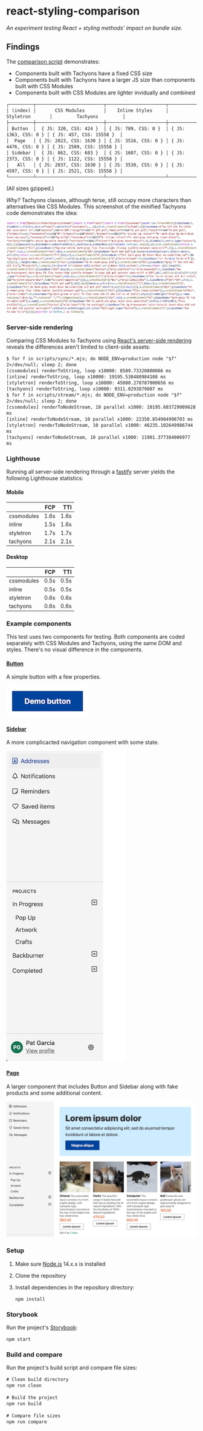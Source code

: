 # react-styling-comparison

_An experiment testing React + styling methods' impact on bundle size._

## Findings

The [comparison script](./scripts/compare.js) demonstrates:

* Components built with Tachyons have a fixed CSS size
* Components built with Tachyons have a larger JS size than components built
  with CSS Modules
* Components built with CSS Modules are lighter invidually and combined

```
┌─────────┬─────────────────────────┬──────────────────────┬──────────────────────┬──────────────────────────┐
│ (index) │       CSS Modules       │    Inline Styles     │      Styletron       │         Tachyons         │
├─────────┼─────────────────────────┼──────────────────────┼──────────────────────┼──────────────────────────┤
│ Button  │  { JS: 320, CSS: 424 }  │ { JS: 789, CSS: 0 }  │ { JS: 1363, CSS: 0 } │ { JS: 457, CSS: 15558 }  │
│  Page   │ { JS: 2023, CSS: 1630 } │ { JS: 3516, CSS: 0 } │ { JS: 4476, CSS: 0 } │ { JS: 2509, CSS: 15558 } │
│ Sidebar │  { JS: 862, CSS: 683 }  │ { JS: 1607, CSS: 0 } │ { JS: 2373, CSS: 0 } │ { JS: 1122, CSS: 15558 } │
│   All   │ { JS: 2037, CSS: 1630 } │ { JS: 3530, CSS: 0 } │ { JS: 4597, CSS: 0 } │ { JS: 2521, CSS: 15558 } │
└─────────┴─────────────────────────┴──────────────────────┴──────────────────────┴──────────────────────────┘
```

(All sizes gzipped.)

_Why?_ Tachyons classes, although terse, still occupy more characters than
alternatives like CSS Modules.  This screenshot of the minified Tachyons code
demonstrates the idea:

![Screenshot of minified Tachyons components](./img/minified-tachyons.jpg)

### Server-side rendering

Comparing CSS Modules to Tachyons using [React's server-side
rendering](https://reactjs.org/docs/react-dom-server.html) reveals the
differences aren't limited to client-side assets:

```shell
$ for f in scripts/sync/*.mjs; do NODE_ENV=production node "$f" 2>/dev/null; sleep 2; done
[cssmodules] renderToString, loop x10000: 8589.73320800066 ms
[inline] renderToString, loop x10000: 19195.538488984108 ms
[styletron] renderToString, loop x10000: 45080.270787000656 ms
[tachyons] renderToString, loop x10000: 9311.0293879807 ms
$ for f in scripts/stream/*.mjs; do NODE_ENV=production node "$f" 2>/dev/null; sleep 2; done
[cssmodules] renderToNodeStream, 10 parallel x1000: 10195.603729009628 ms
[inline] renderToNodeStream, 10 parallel x1000: 22350.854984998703 ms
[styletron] renderToNodeStream, 10 parallel x1000: 46235.102649986744 ms
[tachyons] renderToNodeStream, 10 parallel x1000: 11901.377384006977 ms
```

### Lighthouse

Running all server-side rendering through a [fastify](https://www.fastify.io)
server yields the following Lighthouse statistics:

#### Mobile

|            | FCP  | TTI  |
| ---------- | ---: | ---: |
| cssmodules | 1.6s | 1.6s |
| inline     | 1.5s | 1.6s |
| styletron  | 1.7s | 1.7s |
| tachyons   | 2.1s | 2.1s |

#### Desktop

|            | FCP  | TTI  |
| ---------- | ---: | ---: |
| cssmodules | 0.5s | 0.5s |
| inline     | 0.5s | 0.5s |
| styletron  | 0.6s | 0.6s |
| tachyons   | 0.6s | 0.6s |

### Example components

This test uses two components for testing. Both components are coded separately
with CSS Modules and Tachyons, using the same DOM and styles. There's no visual
difference in the components.

#### [Button](./src/Button)

A simple button with a few properties.

<img alt="Screenshot of button" height="84" src="./img/button.jpg" width="219" />

#### [Sidebar](./src/Sidebar)

A more complicacted navigation component with some state.

<img alt="Screenshot of sidebar" height="820" src="./img/sidebar.jpg" width="315" />

#### [Page](./src/Page)

A larger component that includes Button and Sidebar along with fake products and
some additional content.

<img alt="Screenshot of page" src="./img/page.jpg" />

### Setup

1. Make sure [Node.js](https://nodejs.org/en/) 14.x.x is installed
2. Clone the repository
3. Install dependencies in the repository directory:

    ```shell
    npm install
    ```

### Storybook

Run the project's [Storybook](https://storybook.js.org):

```shell
npm start
```

### Build and compare

Run the project's build script and compare file sizes:

```shell
# Clean build directory
npm run clean

# Build the project
npm run build

# Compare file sizes
npm run compare
```

